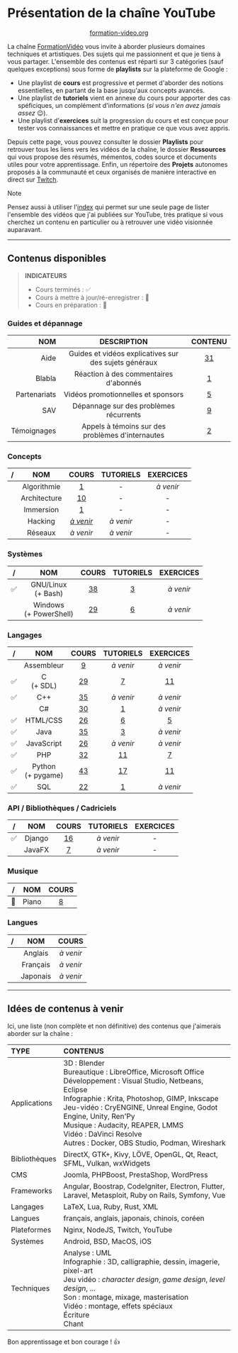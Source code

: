 # Présentation de la chaîne YouTube

<p align="center">
	<img src="https://formation-video.org/public/img/logo.png" alt=""><br>
	<a href="https://formation-video.org">formation-video.org</a>
</p>

La chaîne [FormationVidéo](https://www.youtube.com/formationvideo8) vous invite à aborder plusieurs domaines techniques et artistiques. Des sujets qui me passionnent et que je tiens à vous partager. L'ensemble des contenus est réparti sur 3 catégories (sauf quelques exceptions) sous forme de **playlists** sur la plateforme de Google :

+ Une playlist de **cours** est progressive et permet d'aborder des notions essentielles, en partant de la base jusqu'aux concepts avancés.
+ Une playlist de **tutoriels** vient en annexe du cours pour apporter des cas spéficiques, un complément d'informations (_si vous n'en avez jamais assez_ 😉).
+ Une playlist d'**exercices** suit la progression du cours et est conçue pour tester vos connaissances et mettre en pratique ce que vous avez appris.

Depuis cette page, vous pouvez consulter le dossier **Playlists** pour retrouver tous les liens vers les vidéos de la chaîne, le dossier **Ressources** qui vous propose des résumés, mémentos, codes source et documents utiles pour votre apprentissage. Enfin, un répertoire des **Projets** autonomes proposés à la communauté et ceux organisés de manière interactive en direct sur [Twitch](https://www.twitch.tv/jachampagne).

> [!NOTE]
> Pensez aussi à utiliser l'[index](Playlists/Index.md) qui permet sur une seule page de lister l'ensemble des vidéos que j'ai publiées sur YouTube, très pratique si vous cherchez un contenu en particulier ou à retrouver une vidéo visionnée auparavant.

---

## Contenus disponibles

> **INDICATEURS**
> + Cours terminés : ✅
> + Cours à mettre à jour/ré-enregistrer : 🔁
> + Cours en préparation : 🚧

### Guides et dépannage

|NOM|DESCRIPTION|CONTENU|
|--:|:--:|:--:|
|Aide|Guides et vidéos explicatives sur des sujets généraux|[31](Playlists/aide.md)|
|Blabla|Réaction à des commentaires d'abonnés|[1](Playlists/blabla.md)|
|Partenariats|Vidéos promotionnelles et sponsors|[5](Playlists/partenariats.md)|
|SAV|Dépannage sur des problèmes récurrents|[9](Playlists/sav.md)|
|Témoignages|Appels à témoins sur des problèmes d'internautes|[2](Playlists/temoignages.md)|

### Concepts

|/|NOM|COURS|TUTORIELS|EXERCICES|
|:--:|:--:|:--:|:--:|:--:|
||Algorithmie|[1](Playlists/algorithmie-cours.md)|-|_à venir_|
||Architecture|[10](Playlists/architecture.md)|-|-|
||Immersion|[1](Playlists/immersion.md)|-|-|
||Hacking|[_à venir_](https://jasonchampagne.fr/static/faq-youtube.html)|_à venir_|-|
||Réseaux|_à venir_|_à venir_|-|

### Systèmes

|/|NOM|COURS|TUTORIELS|EXERCICES|
|:--:|:--:|:--:|:--:|:--:|
|✅|GNU/Linux<br>(+ Bash)|[38](Playlists/gnu-linux-cours.md)|[3](Playlists/gnu-linux-tutoriels.md)|_à venir_|
||Windows<br>(+ PowerShell)|[29](Playlists/windows-cours.md)|[6](Playlists/windows-tutoriels.md)|_à venir_|

### Langages

|/|NOM|COURS|TUTORIELS|EXERCICES|
|:--:|:--:|:--:|:--:|:--:|
||Assembleur|[9](Playlists/assembleur-cours.md)|_à venir_|_à venir_|
|✅|C<br>(+ SDL)|[29](Playlists/c-cours.md)|[7](Playlists/c-tutoriels.md)|[11](Playlists/c-exercices.md)|
|✅|C++|[35](Playlists/cpp-cours.md)|_à venir_|_à venir_|
||C#|[30](Playlists/csharp-cours.md)|[1](Playlists/csharp-tutoriels.md)|_à venir_|
|✅|HTML/CSS|[26](Playlists/html-css-cours.md)|[6](Playlists/html-css-tutoriels.md)|[5](Playlists/html-css-exercices.md)|
|✅|Java|[35](Playlists/java-cours.md)|[3](Playlists/java-tutoriels.md)|_à venir_|
|✅|JavaScript|[26](Playlists/javascript-cours.md)|_à venir_|_à venir_|
|✅|PHP|[32](Playlists/php-cours.md)|[11](Playlists/php-tutoriels.md)|[7](Playlists/php-exercices.md)|
|✅|Python<br>(+ pygame)|[43](Playlists/python-cours.md)|[17](Playlists/python-tutoriels.md)|[11](Playlists/python-exercices.md)|
|✅|SQL|[22](Playlists/sql-cours.md)|[1](Playlists/sql-tutoriels.md)|_à venir_|

### API / Bibliothèques / Cadriciels

|/|NOM|COURS|TUTORIELS|EXERCICES|
|:--:|:--:|:--:|:--:|:--:|
|✅|Django|[16](Playlists/django-cours.md)|_à venir_|-|
||JavaFX|[7](Playlists/javafx-cours.md)|_à venir_|-|

### Musique

|/|NOM|COURS|
|:--:|:--:|:--:|
|🔁|Piano|[8](Playlists/piano-cours.md)|

### Langues

|/|NOM|COURS|
|:--:|:--:|:--:|
||Anglais|_à venir_|
||Français|_à venir_|
||Japonais|_à venir_|

---

## Idées de contenus à venir

Ici, une liste (non complète et non définitive) des contenus que j'aimerais aborder sur la chaîne :

|TYPE|CONTENUS|
|:--|:--|
|Applications|3D : Blender<br>Bureautique : LibreOffice, Microsoft Office<br>Développement : Visual Studio, Netbeans, Eclipse<br>Infographie : Krita, Photoshop, GIMP, Inkscape<br>Jeu-vidéo : CryENGINE, Unreal Engine, Godot Engine, Unity, Ren'Py<br>Musique : Audacity, REAPER, LMMS<br>Vidéo : DaVinci Resolve<br>Autres : Docker, OBS Studio, Podman, Wireshark|
|Bibliothèques|DirectX, GTK+, Kivy, LÖVE, OpenGL, Qt, React, SFML, Vulkan, wxWidgets|
|CMS|Joomla, PHPBoost, PrestaShop, WordPress|
|Frameworks|Angular, Boostrap, CodeIgniter, Electron, Flutter, Laravel, Metasploit, Ruby on Rails, Symfony, Vue|
|Langages|LaTeX, Lua, Ruby, Rust, XML|
|Langues|français, anglais, japonais, chinois, coréen|
|Plateformes|Nginx, NodeJS, Twitch, YouTube|
|Systèmes|Android, BSD, MacOS, iOS|
|Techniques|Analyse : UML<br>Infographie : 3D, calligraphie, dessin, imagerie, pixel-art<br>Jeu vidéo : _character design_, _game design_, _level design_, ...<br>Son : montage, mixage, masterisation<br>Vidéo : montage, effets spéciaux<br>Écriture<br>Chant|

Bon apprentissage et bon courage ! 👍
